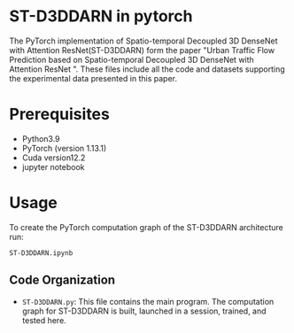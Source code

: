 # ST-D3DDARN  in pytorch
The PyTorch implementation of Spatio-temporal Decoupled 3D DenseNet with Attention ResNet(ST-D3DDARN) form the paper "Urban Traffic Flow Prediction based on Spatio-temporal Decoupled 3D DenseNet with Attention ResNet ". These files include all the code and datasets supporting the experimental data presented in this paper.
# Prerequisites

- Python3.9
- PyTorch (version 1.13.1)
- Cuda version12.2
- jupyter notebook
# Usage

To create the PyTorch computation graph of the ST-D3DDARN architecture run:

    ST-D3DDARN.ipynb

## Code Organization

* `ST-D3DDARN.py`: This file contains the main program. The computation graph for ST-D3DDARN is built, launched in a session, trained, and tested here.
